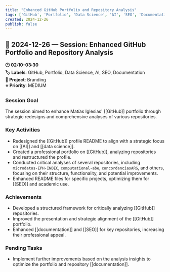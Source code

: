 ```yaml
---
title: "Enhanced GitHub Portfolio and Repository Analysis"
tags: ['GitHub', 'Portfolio', 'Data Science', 'AI', 'SEO', 'Documentation']
created: 2024-12-26
publish: false
---
```


## 📅 2024-12-26 — Session: Enhanced GitHub Portfolio and Repository Analysis

**🕒 02:10–03:30**  
**🏷️ Labels**: GitHub, Portfolio, Data Science, AI, SEO, Documentation  
**📂 Project**: Branding  
**⭐ Priority**: MEDIUM  


### Session Goal
The session aimed to enhance Matías Iglesias' [[GitHub]] portfolio through strategic redesigns and comprehensive analyses of various repositories.

### Key Activities
- Redesigned the [[GitHub]] profile README to align with a strategic focus on [[AI]] and [[data science]].
- Created a professional portfolio on [[GitHub]], analyzing repositories and restructured the profile.
- Conducted critical analyses of several repositories, including `microdatos-EPH-INDEC`, `computational-abe`, `concordanciasARG`, and others, focusing on their structure, functionality, and potential improvements.
- Enhanced README files for specific projects, optimizing them for [[SEO]] and academic use.

### Achievements
- Developed a structured framework for critically analyzing [[GitHub]] repositories.
- Improved the presentation and strategic alignment of the [[GitHub]] portfolio.
- Enhanced [[documentation]] and [[SEO]] for key repositories, increasing their professional appeal.

### Pending Tasks
- Implement further improvements based on the analysis insights to optimize the portfolio and repository [[documentation]].
